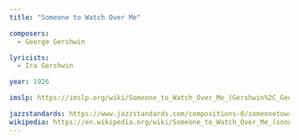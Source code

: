 ```yaml
---
title: "Someone to Watch Over Me"

composers:
  - George Gershwin

lyricists:
  - Ira Gershwin

year: 1926

imslp: https://imslp.org/wiki/Someone_to_Watch_Over_Me_(Gershwin%2C_George)

jazzstandards: https://www.jazzstandards.com/compositions-0/someonetowatchoverme.htm
wikipedia: https://en.wikipedia.org/wiki/Someone_to_Watch_Over_Me_(song)
---
```

